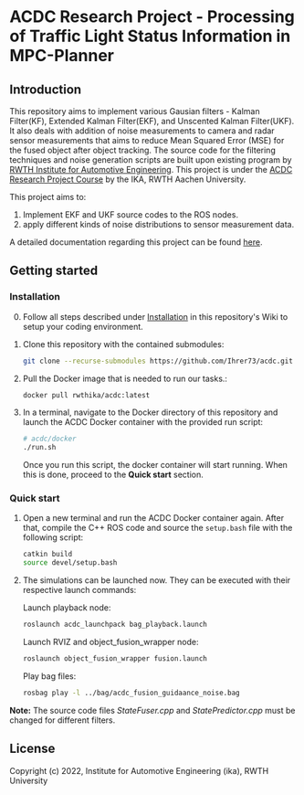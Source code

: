 # ACDC Research Project - Processing of Traffic Light Status Information in MPC-Planner

## Introduction
This repository aims to implement various Gausian filters - Kalman Filter(KF), Extended Kalman Filter(EKF), and Unscented Kalman Filter(UKF). It also deals with addition of noise measurements to camera and radar sensor measurements that aims to reduce Mean Squared Error (MSE) for the fused object after object tracking. The source code for the filtering techniques and noise generation scripts are built upon existing program by [RWTH Institute for Automotive Engineering](https://github.com/ika-rwth-aachen). This project is under the [ACDC Research Project Course](https://github.com/ika-rwth-aachen/acdc-research-projects) by the IKA, RWTH Aachen University. 

This project aims to:
1. Implement EKF and UKF source codes to the ROS nodes. 
2. apply different kinds of noise distributions to sensor measurement data.

A detailed documentation regarding this project can be found [here]().

## Getting started

### Installation
0. Follow all steps described under [Installation](https://github.com/ika-rwth-aachen/acdc/wiki#installations) in this repository's Wiki to setup your coding environment.

1. Clone this repository with the contained submodules:
    ```bash
    git clone --recurse-submodules https://github.com/Ihrer73/acdc.git
    ```

2. Pull the Docker image that is needed to run our tasks.:
    ```bash
    docker pull rwthika/acdc:latest
    ```

3. In a terminal, navigate to the Docker directory of this repository and launch the ACDC Docker container with the provided run script:
    ```bash
    # acdc/docker
    ./run.sh
    ```
    Once you run this script, the docker container will start running. When this is done, proceed to the **Quick start** section. 
    
### Quick start

1. Open a new terminal and run the ACDC Docker container again. After that, compile the C++ ROS code and source the `setup.bash` file with the following script:
    ```bash
    catkin build
    source devel/setup.bash
    ```
2. The simulations can be launched now. They can be executed with their respective launch commands:

   Launch playback node:
   ```bash
   roslaunch acdc_launchpack bag_playback.launch
   ```
   
   Launch RVIZ and object_fusion_wrapper node:
   ```bash
   roslaunch object_fusion_wrapper fusion.launch
   ```

    Play bag files:
   ```bash
   rosbag play -l ../bag/acdc_fusion_guidaance_noise.bag
   ```

**Note:** The source code files *StateFuser.cpp* and *StatePredictor.cpp* must be changed for different filters. 

## License

Copyright (c) 2022, Institute for Automotive Engineering (ika), RWTH University
